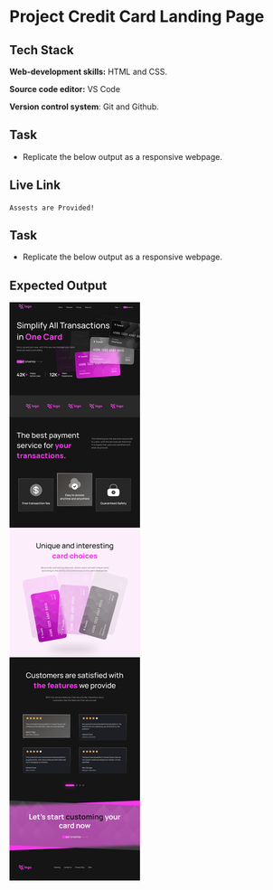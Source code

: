 # Project Credit Card Landing Page

## Tech Stack

**Web-development skills:** HTML and CSS.

**Source code editor:** VS Code

**Version control system**: Git and Github.

## Task
- Replicate the below output as a responsive webpage.

## Live Link

`Assests are Provided!`

## Task
- Replicate the below output as a responsive webpage.

## Expected Output

![Project 1](./Credit%20card%20landing%20page.png)
